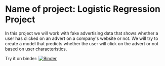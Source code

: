 # Name of project: Logistic Regression Project
In this project we will work with fake advertising data that shows whether a user has clicked on an advert on a company's website or not. We will try to create a model that predicts whether the user will click on the advert or not based on user characteristics.

Try it on binder: [![Binder](https://mybinder.org/badge_logo.svg)](https://mybinder.org/v2/gh/hienchipham197/Logistic-Regression/HEAD)
